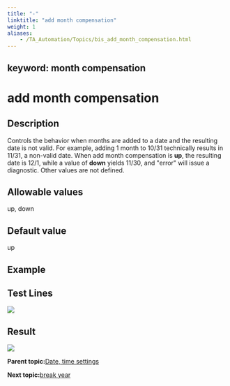 ```yaml
--- 
title: "-"
linktitle: "add month compensation"
weight: 1
aliases: 
    - /TA_Automation/Topics/bis_add_month_compensation.html
---
```

keyword: month compensation
---

# add month compensation

## Description

Controls the behavior when months are added to a date and the resulting date is not valid. For example, adding 1 month to 10/31 technically results in 11/31, a non-valid date. When add month compensation is **up**, the resulting date is 12/1, while a value of **down** yields 11/30, and "error" will issue a diagnostic. Other values are not defined.

## Allowable values

up, down

## Default value

up

## Example

## Test Lines

![](/images//Images/bis_add_month_compensation_pgm.png)

## Result

![](/images//Images/bis_add_month_compensation_res.png)

**Parent topic:**[Date, time settings](/TA_Automation/Topics/bis_date_time.html)

**Next topic:**[break year](/TA_Automation/Topics/bis_break_year.html)

